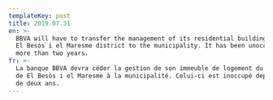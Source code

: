 ```yaml
---
templateKey: post
title: 2019.07.31
en: >-
  BBVA will have to transfer the management of its residential building in the
  El Besòs i el Maresme district to the municipality. It has been unoccupied for
  more than two years.  
fr: >-
  La banque BBVA devra céder la gestion de son immeuble de logement du quartier
  de El Besòs i el Maresme à la municipalité. Celui-ci est inoccupé depuis plus
  de deux ans.
---
```


